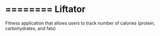 ========
Liftator
========

Fitness application that allows users to track number of calories (protein, carbohydrates, and fats)
